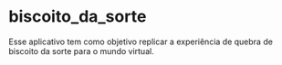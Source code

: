 # biscoito_da_sorte
Esse aplicativo tem como objetivo replicar a experiência de quebra de biscoito da sorte para o mundo virtual.
